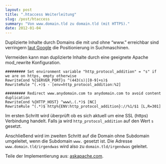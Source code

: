 ```yaml
---
layout: post
title: ".htaccess Weiterleitung"
slug: /post/htaccess
summary: "Von www.domain.tld zu domain.tld (mit HTTPS)."
date: 2012-01-04
---
```


Duplizierte Inhalte durch Domains die mit und ohne “www.” erreichbar sind verringern [laut Google](http://support.google.com/webmasters/bin/answer.py?hl=de&answer=66359) die Positionierung in Suchmaschinen.

Vermeiden kann man duplizierte Inhalte durch eine geeignete Apache mod_rewrite Konfiguration.

    ######### Set environment variable "http_protocol_addition" = "s" if we are on https, empty otherwise
    RewriteCond %{SERVER_PORT}s ^(443(s)|[0-9]+s)$
    RewriteRule ^(.+)$ - [env=http_protocol_addition:%2]

    ######### Redirect www.anydomain.com to anydomain.com to avoid content duplication
    RewriteCond %{HTTP_HOST} ^www\.(.*)$ [NC]
    RewriteRule ^(.*)$ http%{ENV:http_protocol_addition}://%1/$1 [L,R=301]

Im ersten Schritt wird überprüft ob es sich aktuell um eine SSL (https) Verbindung handelt. Falls ja wird `http_protocol_addition` auf den Wert `s` gesetzt.

Anschließend wird im zweiten Schritt auf die Domain ohne Subdomain umgeleitet, wenn die Subdomain `www.` gesetzt ist. Die Adresse `www.domain.tld/irgendwas` wird also zu `domain.tld/irgendwas` geleitet.

Teile der Implementierung aus: [askapache.com](askapache.com).
